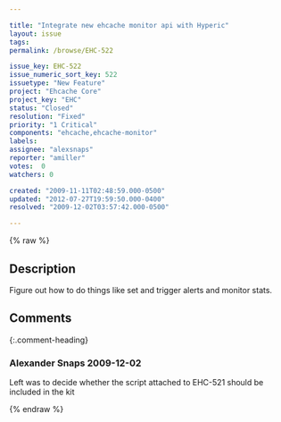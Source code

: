 ```yaml
---

title: "Integrate new ehcache monitor api with Hyperic"
layout: issue
tags: 
permalink: /browse/EHC-522

issue_key: EHC-522
issue_numeric_sort_key: 522
issuetype: "New Feature"
project: "Ehcache Core"
project_key: "EHC"
status: "Closed"
resolution: "Fixed"
priority: "1 Critical"
components: "ehcache,ehcache-monitor"
labels: 
assignee: "alexsnaps"
reporter: "amiller"
votes:  0
watchers: 0

created: "2009-11-11T02:48:59.000-0500"
updated: "2012-07-27T19:59:50.000-0400"
resolved: "2009-12-02T03:57:42.000-0500"

---
```




{% raw %}



## Description

<div markdown="1" class="description">

Figure out how to do things like set and trigger alerts and monitor stats.

</div>

## Comments


{:.comment-heading}
### **Alexander Snaps** <span class="date">2009-12-02</span>

<div markdown="1" class="comment">

Left was to decide whether the script attached to EHC-521 should be included in the kit

</div>



{% endraw %}
